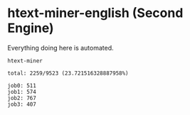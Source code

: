 # htext-miner-english (Second Engine)

Everything doing here is automated.

```
htext-miner

total: 2259/9523 (23.721516328887958%)

job0: 511
job1: 574
job2: 767
job3: 407
```
